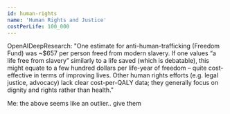 ```yaml
---
id: human-rights
name: 'Human Rights and Justice'
costPerLife: 100_000
---
```


OpenAIDeepResearch: "One estimate for anti-human-trafficking (Freedom Fund) was ~$657 per person freed from modern slavery. If one values “a life free from slavery” similarly to a life saved (which is debatable), this might equate to a few hundred dollars per life-year of freedom – quite cost-effective in terms of improving lives. Other human rights efforts (e.g. legal justice, advocacy) lack clear cost-per-QALY data; they generally focus on dignity and rights rather than health."

Me: the above seems like an outlier.. give them
